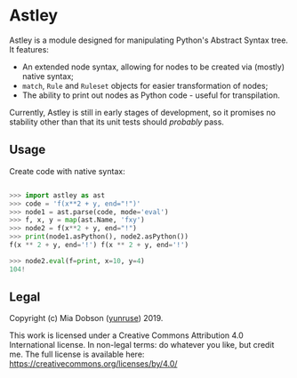 # Astley

Astley is a module designed for manipulating Python's Abstract Syntax tree. It features:

* An extended node syntax, allowing for nodes to be created via (mostly) native syntax;
* `match`, `Rule` and `Ruleset` objects for easier transformation of nodes;
* The ability to print out nodes as Python code - useful for transpilation.

Currently, Astley is still in early stages of development, so it promises no stability other than that its unit tests should *probably* pass. 

## Usage

Create code with native syntax:

```python

>>> import astley as ast
>>> code = 'f(x**2 + y, end="!")'
>>> node1 = ast.parse(code, mode='eval')
>>> f, x, y = map(ast.Name, 'fxy')
>>> node2 = f(x**2 + y, end="!")
>>> print(node1.asPython(), node2.asPython())
f(x ** 2 + y, end='!') f(x ** 2 + y, end='!')

>>> node2.eval(f=print, x=10, y=4)
104!
```

## Legal

Copyright (c) Mia Dobson ([yunruse]) 2019.

This work is licensed under a Creative Commons Attribution 4.0 International
license. In non-legal terms: do whatever you like, but credit me.
The full license is available here:
https://creativecommons.org/licenses/by/4.0/

[yunruse]: https://yunru.se/
